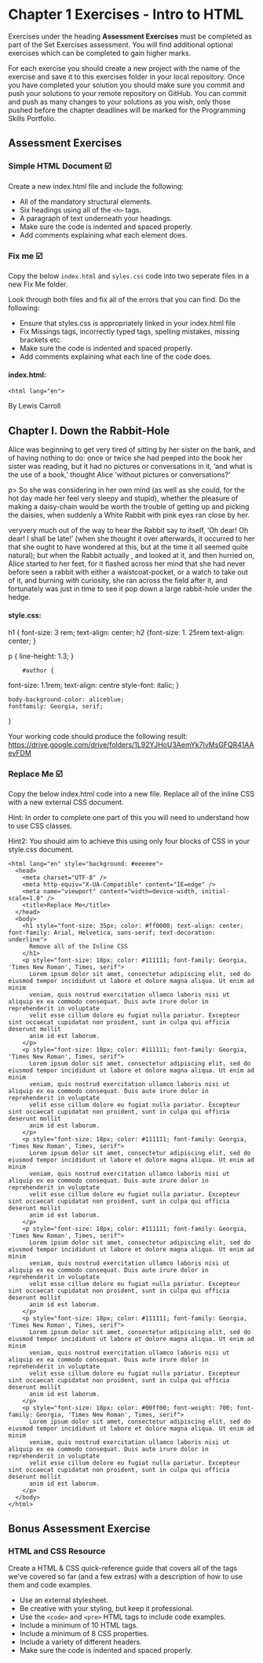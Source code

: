 # Chapter 1 Exercises - Intro to HTML

Exercises under the heading **Assessment Exercises** must be completed as part of the Set Exercises assessment. You will find additional optional exercises which can be completed to gain higher marks.

For each exercise you should create a new project with the name of the exercise and save it to this exercises folder in your local repository. Once you have completed your solution you should make sure you commit and push your solutions to your remote repository on GitHub. You can commit and push as many changes to your solutions as you wish, only those pushed before the chapter deadlines will be marked for the Programming Skills Portfolio.

## Assessment Exercises

### Simple HTML Document :ballot_box_with_check:

Create a new index.html file and include the following:

- All of the mandatory structural elements.
- Six headings using all of the `<h>` tags.
- A paragraph of text underneath your headings.
- Make sure the code is indented and spaced properly.
- Add comments explaining what each element does.

### Fix me :ballot_box_with_check:

Copy the below `index.html` and `syles.css` code into two seperate files in a new Fix Me folder.

Look through both files and fix all of the errors that you can find. Do the following:

- Ensure that styles.css is appropriately linked in your index.html file
- Fix Missings tags, incorrectly typed tags, spelling mistakes, missing brackets etc.
- Make sure the code is indented and spaced properly.
- Add comments explaining what each line of the code does.

#### index.html:

<!doctype html>
    <html lang="en">
<head><metacharset="utf-8"><title>FIXME!</title>
    <link rel="stylesheet" href="fixme.css">
    <link .css>
<h1Alice’s Adventures<br in
            Wonderland
p class="author">
By Lewis Carroll</p>
        <h2>Chapter I. Down the Rabbit-Hole</h2>
            Alice was beginning to get very tired of sitting by her sister on the bank, and of having nothing to do: once or twice she had peeped into the book her sister was reading, but it had no pictures or conversations in it, ‘and what is the use of a book,’ thought Alice ‘without pictures or conversations?’
        </p>
        p>
            So she was considering in her own mind (as well as she could, for the hot day made her feel very sleepy and stupid), whether the pleasure of making a daisy-chain would be worth the trouble of getting up and picking the daisies, when suddenly a White Rabbit with pink eyes ran close by her.
        </p>
        <p
There was nothing so <em>very</em remarkable in that; nor did Alice think it so <em>very</em> much out of the way to hear the Rabbit say to itself, ‘Oh dear! Oh dear! I shall be late!’ (when she thought it over afterwards, it occurred to her that she ought to have wondered at this, but at the time it all seemed quite natural); but when the Rabbit actually <emtook a watch out of its waistcoat-pocket/em>, and looked at it, and then hurried on, Alice started to her feet, for it flashed across her mind that she had never before seen a rabbit with either a waistcoat-pocket, or a watch to take out of it, and burning with curiosity, she ran across the field after it, and fortunately was just in time to see it pop down a large rabbit-hole under the hedge.
</p>
    </body>
</html>


#### style.css:

h1 { font-size: 3 rem;
    text-align: center; h2 {font-size: 1. 25rem
    text-align: center;
}

p {
    line-height: 1.3;
}

        #author {
font-size: 1.1rem;
        text-align: centre
    style-font: italic; }



    body-background-color: aliceblue;
    fontfamily: Georgia, serif;
}


Your working code should produce the following result: https://drive.google.com/drive/folders/1L92YJHoU3AemYk7lvMsGFQR41AAeyFDM 




### Replace Me :ballot_box_with_check:

Copy the below index.html code into a new file. Replace all of the inline CSS with a new external CSS document.

Hint: In order to complete one part of this you will need to understand how to use CSS classes.

Hint2: You should aim to achieve this using only four blocks of CSS in your style.css document.

```<!DOCTYPE html>
<html lang="en" style="background: #eeeeee">
  <head>
    <meta charset="UTF-8" />
    <meta http-equiv="X-UA-Compatible" content="IE=edge" />
    <meta name="viewport" content="width=device-width, initial-scale=1.0" />
    <title>Replace Me</title>
  </head>
  <body>
    <h1 style="font-size: 35px; color: #ff0000; text-align: center; font-family: Arial, Helvetica, sans-serif; text-decoration: underline">
      Remove all of the Inline CSS
    </h1>
    <p style="font-size: 18px; color: #111111; font-family: Georgia, 'Times New Roman', Times, serif">
      Lorem ipsum dolor sit amet, consectetur adipiscing elit, sed do eiusmod tempor incididunt ut labore et dolore magna aliqua. Ut enim ad minim
      veniam, quis nostrud exercitation ullamco laboris nisi ut aliquip ex ea commodo consequat. Duis aute irure dolor in reprehenderit in voluptate
      velit esse cillum dolore eu fugiat nulla pariatur. Excepteur sint occaecat cupidatat non proident, sunt in culpa qui officia deserunt mollit
      anim id est laborum.
    </p>
    <p style="font-size: 18px; color: #111111; font-family: Georgia, 'Times New Roman', Times, serif">
      Lorem ipsum dolor sit amet, consectetur adipiscing elit, sed do eiusmod tempor incididunt ut labore et dolore magna aliqua. Ut enim ad minim
      veniam, quis nostrud exercitation ullamco laboris nisi ut aliquip ex ea commodo consequat. Duis aute irure dolor in reprehenderit in voluptate
      velit esse cillum dolore eu fugiat nulla pariatur. Excepteur sint occaecat cupidatat non proident, sunt in culpa qui officia deserunt mollit
      anim id est laborum.
    </p>
    <p style="font-size: 18px; color: #111111; font-family: Georgia, 'Times New Roman', Times, serif">
      Lorem ipsum dolor sit amet, consectetur adipiscing elit, sed do eiusmod tempor incididunt ut labore et dolore magna aliqua. Ut enim ad minim
      veniam, quis nostrud exercitation ullamco laboris nisi ut aliquip ex ea commodo consequat. Duis aute irure dolor in reprehenderit in voluptate
      velit esse cillum dolore eu fugiat nulla pariatur. Excepteur sint occaecat cupidatat non proident, sunt in culpa qui officia deserunt mollit
      anim id est laborum.
    </p>
    <p style="font-size: 18px; color: #111111; font-family: Georgia, 'Times New Roman', Times, serif">
      Lorem ipsum dolor sit amet, consectetur adipiscing elit, sed do eiusmod tempor incididunt ut labore et dolore magna aliqua. Ut enim ad minim
      veniam, quis nostrud exercitation ullamco laboris nisi ut aliquip ex ea commodo consequat. Duis aute irure dolor in reprehenderit in voluptate
      velit esse cillum dolore eu fugiat nulla pariatur. Excepteur sint occaecat cupidatat non proident, sunt in culpa qui officia deserunt mollit
      anim id est laborum.
    </p>
    <p style="font-size: 18px; color: #111111; font-family: Georgia, 'Times New Roman', Times, serif">
      Lorem ipsum dolor sit amet, consectetur adipiscing elit, sed do eiusmod tempor incididunt ut labore et dolore magna aliqua. Ut enim ad minim
      veniam, quis nostrud exercitation ullamco laboris nisi ut aliquip ex ea commodo consequat. Duis aute irure dolor in reprehenderit in voluptate
      velit esse cillum dolore eu fugiat nulla pariatur. Excepteur sint occaecat cupidatat non proident, sunt in culpa qui officia deserunt mollit
      anim id est laborum.
    </p>
    <p style="font-size: 18px; color: #00ff00; font-weight: 700; font-family: Georgia, 'Times New Roman', Times, serif">
      Lorem ipsum dolor sit amet, consectetur adipiscing elit, sed do eiusmod tempor incididunt ut labore et dolore magna aliqua. Ut enim ad minim
      veniam, quis nostrud exercitation ullamco laboris nisi ut aliquip ex ea commodo consequat. Duis aute irure dolor in reprehenderit in voluptate
      velit esse cillum dolore eu fugiat nulla pariatur. Excepteur sint occaecat cupidatat non proident, sunt in culpa qui officia deserunt mollit
      anim id est laborum.
    </p>
  </body>
</html>
```

## Bonus Assessment Exercise

### HTML and CSS Resource

Create a HTML & CSS quick-reference guide that covers all of the tags we've covered so far (and a few extras) with a description of how to use them and code examples.

- Use an external stylesheet.
- Be creative with your styling, but keep it professional.
- Use the `<code>` and `<pre>` HTML tags to include code examples.
- Include a minimum of 10 HTML tags.
- Include a minimum of 8 CSS properties.
- Include a variety of different headers.
- Make sure the code is indented and spaced properly.

